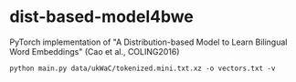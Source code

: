 # dist-based-model4bwe
PyTorch implementation of "A Distribution-based Model to Learn Bilingual Word Embeddings" (Cao et al., COLING2016)


```shell
python main.py data/ukWaC/tokenized.mini.txt.xz -o vectors.txt -v
```
